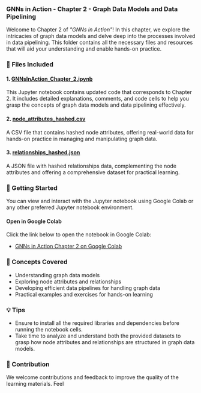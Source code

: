 ### GNNs in Action - Chapter 2 - Graph Data Models and Data Pipelining

Welcome to Chapter 2 of _"GNNs in Action"_! In this chapter, we explore the intricacies of graph data models and delve deep into the processes involved in data pipelining. This folder contains all the necessary files and resources that will aid your understanding and enable hands-on practice.

### 📄 Files Included

#### 1. [GNNsInAction_Chapter_2.ipynb](./GNNsInAction_Chapter_2.ipynb)
This Jupyter notebook contains updated code that corresponds to Chapter 2. It includes detailed explanations, comments, and code cells to help you grasp the concepts of graph data models and data pipelining effectively.

#### 2. [node_attributes_hashed.csv](./node_attributes_hashed.csv)
A CSV file that contains hashed node attributes, offering real-world data for hands-on practice in managing and manipulating graph data.

#### 3. [relationships_hashed.json](./relationships_hashed.json)
A JSON file with hashed relationships data, complementing the node attributes and offering a comprehensive dataset for practical learning.

### 🚀 Getting Started

You can view and interact with the Jupyter notebook using Google Colab or any other preferred Jupyter notebook environment.

#### Open in Google Colab
Click the link below to open the notebook in Google Colab:
- [GNNs in Action Chapter 2 on Google Colab](https://colab.research.google.com/drive/127Q84lK65V88Kr692EJqELKeCzElHYZy)

### 🧠 Concepts Covered

- Understanding graph data models
- Exploring node attributes and relationships
- Developing efficient data pipelines for handling graph data
- Practical examples and exercises for hands-on learning

### 💡 Tips

- Ensure to install all the required libraries and dependencies before running the notebook cells.
- Take time to analyze and understand both the provided datasets to grasp how node attributes and relationships are structured in graph data models.

### 🙏 Contribution

We welcome contributions and feedback to improve the quality of the learning materials. Feel
